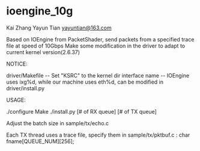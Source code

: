 # ioengine_10g

Kai Zhang  <kay21s AT gmail DOT com>
Yayun Tian <yayuntian@163.com>

Based on IOEngine from PacketShader, send packets from a specified trace file at speed of 10Gbps
Make some modification in the driver to adapt to current kernel version(2.6.37)


NOTICE:

driver/Makefile  	-- Set "KSRC" to the kernel dir
interface name	 	-- IOEngine uses ixg%d, while our machine uses eth%d, can be modified in driver/install.py



USAGE:

./configure
Make
./install.py [# of RX queue] [# of TX queue]

Adjust the batch size in sample/tx/echo.c

Each TX thread uses a trace file, specify them in sample/tx/pktbuf.c : char fname[QUEUE_NUM][256];
